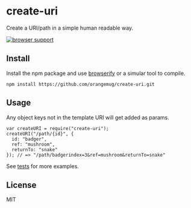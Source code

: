 # create-uri
Create a URI/path in a simple human readable way.

[![browser support](https://ci.testling.com/orangemug/create-uri.png)](https://ci.testling.com/orangemug/create-uri)


## Install
Install the npm package and use [browserify](https://github.com/substack/http-browserify) or a simular tool to compile.

    npm install https://github.com/orangemug/create-uri.git


## Usage
Any object keys not in the template URI will get added as params.

    var createURI = require("create-uri");
    createURI("/path/{id}", {
      id: "badger",
      ref: "mushroom",
      returnTo: "snake"
    }); // => "/path/badgerindex=3&ref=mushroom&returnTo=snake"

See [tests](test/index.js) for more examples.


## License
MIT
